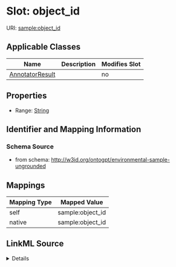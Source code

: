 

# Slot: object_id

URI: [sample:object_id](http://w3id.org/ontogpt/environmental-sample-ungrounded/object_id)



<!-- no inheritance hierarchy -->





## Applicable Classes

| Name | Description | Modifies Slot |
| --- | --- | --- |
| [AnnotatorResult](AnnotatorResult.md) |  |  no  |







## Properties

* Range: [String](String.md)





## Identifier and Mapping Information







### Schema Source


* from schema: http://w3id.org/ontogpt/environmental-sample-ungrounded




## Mappings

| Mapping Type | Mapped Value |
| ---  | ---  |
| self | sample:object_id |
| native | sample:object_id |




## LinkML Source

<details>
```yaml
name: object_id
from_schema: http://w3id.org/ontogpt/environmental-sample-ungrounded
rank: 1000
alias: object_id
owner: AnnotatorResult
domain_of:
- AnnotatorResult
range: string

```
</details>